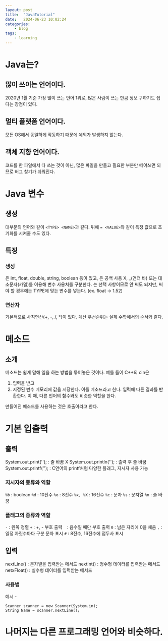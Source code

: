 ```yaml
---
layout: post
title:	"JavaTutorial"
date:	2024-06-23 10:02:24
categories:
    - blog
tags:
    - learning
---
```

# Java는?
## 많이 쓰이는 언어이다.
2020년 1월 기준 가장 많이 쓰는 언어 1위로, 
많은 사람이 쓰는 만큼 정보 구하기도 쉽다는 장점이 있다.

## 멀티 플랫폼 언어이다.
모든 OS에서 동일하게 작동하기 때문에 예외가 발생하지 않는다.

## 객체 지향 언어이다.
코드를 한 파일에서 다 쓰는 것이 아닌, 많은 파일을 만들고 필요한 부분만 떼어쓰면 되므로
버그 찾기가 쉬워진다.

# Java 변수
## 생성
대부분의 언어와 같이
`<TYPE> <NAME>`과 같다.
뒤에 `= <VALUE>`와 같이 
특정 값으로 초기화를 시켜줄 수도 있다.

## 특징
### 생성 
<TYPE>은 int, float, double, string, boolean 등이 있고,
<NAME>은 공백 사용 X, _(언더 바) 또는 대소문자(카멜)를 이용해 변수 사용처를 구분한다.
<VALUE>는 선택 사항이므로 안 써도 되지만, 써야 할 경우에는 TYPE에 맞는 변수를 넣는다. (ex. float -> 1.52)

### 연산자
기본적으로 사칙연산(+, -, /, *)이 있다. 계산 우선순위는 실제 수학에서의 순서와 같다.

# 메소드
## 소개
메소드는 쉽게 말해 일을 하는 방법을 묶어놓은 것이다.
예를 들어 C++의 cin은
1. 입력을 받고
2. 지정된 변수 메모리에 값을 저장한다.
이를 메소드라고 한다.
입력에 따른 결과를 반환한다.
이 때, 다른 언어의 함수와도 비슷한 역할을 한다.

만들어진 메소드를 사용하는 것은 호출이라고 한다.

# 기본 입출력
## 출력
System.out.print('');   : 줄 바꿈 X
System.out.println(''); : 출력 후 줄 바꿈
System.out.printf('');  : C언어의 printf처럼 다양한 플래그, 지시자 사용 가능
### 지시자의 종류와 역할
`%b` : boolean
`%d` : 10진수
`%o` : 8진수
`%x, %X` : 16진수
`%c` : 문자
`%s` : 문자열
`%n` : 줄 바꿈

### 플래그의 종류와 역할
`-` : 왼쪽 정렬
`+` : +, - 부호 출력
` ` : 음수일 때만 부호 출력
`0` : 남은 자리에 0을 채움
`,` : 일정 자릿수마다 구분 문자 표시
`#` : 8진수, 16진수에 접두사 표시

## 입력
nextLine()  : 문자열을 입력받는 메서드
nextInt()   : 정수형 데이터를 입력받는 메서드
netxFloat() : 실수형 데이터를 입력받는 메서드

### 사용법
예시 - 
```
Scanner scanner = new Scanner(System.in);
String Name = scanner.nextLine();
```

# 나머지는 다른 프로그래밍 언어와 비슷하다.